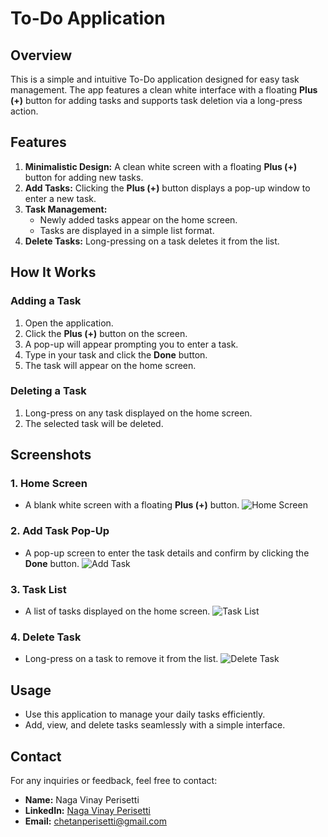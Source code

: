 # To-Do Application

## Overview
This is a simple and intuitive To-Do application designed for easy task management. The app features a clean white interface with a floating **Plus (+)** button for adding tasks and supports task deletion via a long-press action.

## Features
1. **Minimalistic Design:** A clean white screen with a floating **Plus (+)** button for adding new tasks.
2. **Add Tasks:** Clicking the **Plus (+)** button displays a pop-up window to enter a new task.
3. **Task Management:**
   - Newly added tasks appear on the home screen.
   - Tasks are displayed in a simple list format.
4. **Delete Tasks:** Long-pressing on a task deletes it from the list.

## How It Works
### Adding a Task
1. Open the application.
2. Click the **Plus (+)** button on the screen.
3. A pop-up will appear prompting you to enter a task.
4. Type in your task and click the **Done** button.
5. The task will appear on the home screen.

### Deleting a Task
1. Long-press on any task displayed on the home screen.
2. The selected task will be deleted.

## Screenshots
### 1. Home Screen
- A blank white screen with a floating **Plus (+)** button.
  ![Home Screen](application%20interface/home_screen.jpg)

### 2. Add Task Pop-Up
- A pop-up screen to enter the task details and confirm by clicking the **Done** button.
  ![Add Task](application%20interface/addingtask.jpg)

### 3. Task List
- A list of tasks displayed on the home screen.
    ![Task List](application%20interface/home_screen.jpg)

### 4. Delete Task
- Long-press on a task to remove it from the list.
    ![Delete Task](application%20interface/deletegif.gif)



## Usage
- Use this application to manage your daily tasks efficiently.
- Add, view, and delete tasks seamlessly with a simple interface.

## Contact

For any inquiries or feedback, feel free to contact:

- **Name:** Naga Vinay Perisetti
- **LinkedIn:** [Naga Vinay Perisetti](https://www.linkedin.com/in/naga-vinay-perisetti-0117a4250/)
- **Email:** chetanperisetti@gmail.com


